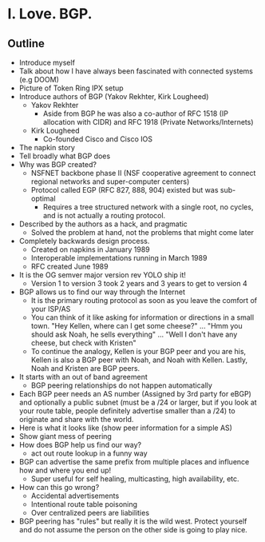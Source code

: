 # I. Love. BGP.

## Outline
* Introduce myself
* Talk about how I have always been fascinated with connected systems (e.g DOOM)
* Picture of Token Ring IPX setup
* Introduce authors of BGP (Yakov Rekhter, Kirk Lougheed)
  * Yakov Rekhter
    * Aside from BGP he was also a co-author of RFC 1518 (IP allocation with
      CIDR) and RFC 1918 (Private Networks/Internets)
  * Kirk Lougheed
    * Co-founded Cisco and Cisco IOS
* The napkin story
* Tell broadly what BGP does
* Why was BGP created?
  * NSFNET backbone phase II (NSF cooperative agreement to connect regional 
    networks and super-computer centers)
  * Protocol called EGP (RFC 827, 888, 904) existed but was sub-optimal
    * Requires a tree structured network with a single root, no cycles, and is
      not actually a routing protocol.
* Described by the authors as a hack, and pragmatic
  * Solved the problem at hand, not the problems that might come later
* Completely backwards design process.
  * Created on napkins in January 1989
  * Interoperable implementations running in March 1989
  * RFC created June 1989
* It is the OG semver major version rev YOLO ship it!
  * Version 1 to version 3 took 2 years and 3 years to get to version 4
* BGP allows us to find our way through the Internet
  * It is the primary routing protocol as soon as you leave the comfort of your
    ISP/AS
  * You can think of it like asking for information or directions in a small
    town. "Hey Kellen, where can I get some cheese?" ... "Hmm you should ask
    Noah, he sells everything" ... "Well I don't have any cheese, but check 
    with Kristen"
  * To continue the analogy, Kellen is your BGP peer and you are his, Kellen is
    also a BGP peer with Noah, and Noah with Kellen. Lastly, Noah and Kristen
    are BGP peers.
* It starts with an out of band agreement
  * BGP peering relationships do not happen automatically
* Each BGP peer needs an AS number (Assigned by 3rd party for eBGP) and
  optionally a public subnet (must be a /24 or larger, but if you look at your
  route table, people definitely advertise smaller than a /24) to originate and
  share with the world.
* Here is what it looks like (show peer information for a simple AS)
* Show giant mess of peering
* How does BGP help us find our way?
  * act out route lookup in a funny way
* BGP can advertise the same prefix from multiple places and influence how and 
  where you end up!
  * Super useful for self healing, multicasting, high availability, etc.
* How can this go wrong?
  * Accidental advertisements
  * Intentional route table poisoning
  * Over centralized peers are liabilities
* BGP peering has "rules" but really it is the wild west. Protect yourself and 
  do not assume the person on the other side is going to play nice.


